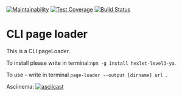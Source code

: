 [![Maintainability](https://api.codeclimate.com/v1/badges/f6fb10f6bae38abdc756/maintainability)](https://codeclimate.com/github/Badasper/project-lvl3-s382/maintainability) [![Test Coverage](https://api.codeclimate.com/v1/badges/f6fb10f6bae38abdc756/test_coverage)](https://codeclimate.com/github/Badasper/project-lvl3-s382/test_coverage) [![Build Status](https://travis-ci.com/Badasper/project-lvl3-s382.svg?branch=master)](https://travis-ci.com/Badasper/project-lvl3-s382)
# CLI page loader

This is a CLI pageLoader.

To install please write in terminal:```npm -g install hexlet-level3-ya```.

To use - write in terminal ```page-loader --output [dirname] url ```.

Asciinema:
[![asciicast](https://asciinema.org/a/14.png)](https://asciinema.org/a/Xsj2vwzz9wI3b3NMfTlMXOGtf
)